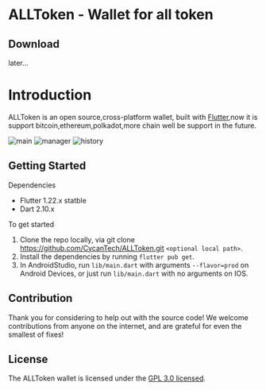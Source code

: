 # ALLToken - Wallet for all token



## Download

later...



# Introduction

ALLToken is an open source,cross-platform wallet, built with [Flutter](https://flutter.dev/),now it is support bitcoin,ethereum,polkadot,more chain well be support in the future.

<img src="docs/main.png" alt="main" />

<img src="docs/manager.png" alt="manager" />

<img src="docs/history.png" alt="history" />



## Getting Started

Dependencies

- Flutter 1.22.x statble
- Dart 2.10.x

To get started

1. Clone the repo locally, via git clone https://github.com/CycanTech/ALLToken.git `<optional local path>`.
2. Install the dependencies by running `flutter pub get`.
3. In AndroidStudio, run `lib/main.dart` with arguments `--flavor=prod` on Android Devices, or just run `lib/main.dart` with no arguments on IOS.

## Contribution

Thank you for considering to help out with the source code! We welcome contributions from anyone on the internet, and are grateful for even the smallest of fixes!

## License

The ALLToken wallet is licensed under the [GPL 3.0 licensed](https://github.com/paritytech/polkadot/blob/master/LICENSE).